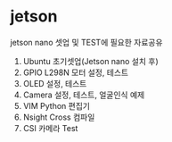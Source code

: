# jetson
jetson nano 셋업 및 TEST에 필요한 자료공유

1. Ubuntu 초기셋업(Jetson nano 설치 후)
2. GPIO L298N 모터 설정, 테스트
3. OLED 설정, 테스트
4. Camera 설정, 테스트, 얼굴인식 예제
5. VIM Python 편집기
6. Nsight Cross 컴파일
7. CSI 카메라 Test
